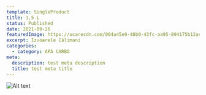 ```yaml
---
template: SingleProduct
title: 1,5 L
status: Published
date: 2021-09-26
featuredImage: https://ucarecdn.com/004a45e9-48b0-43fc-aa95-894175b12ae3/
excerpt: Izvoarele Călimani
categories:
  - category: APĂ CARBO
meta:
  description: test meta description
  title: test meta title
---
```

![Alt text](https://ucarecdn.com/190361f1-fc68-4f36-9d5e-1bd78de37fbf/ "Fata cu apa")